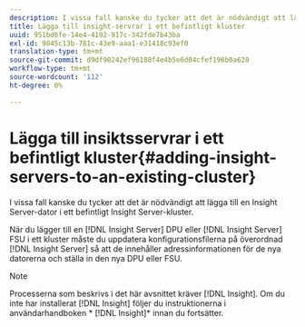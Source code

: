 ```yaml
---
description: I vissa fall kanske du tycker att det är nödvändigt att lägga till en Insight Server-dator i ett befintligt Insight Server-kluster.
title: Lägga till insight-servrar i ett befintligt kluster
uuid: 951bd6fe-14e4-4192-917c-342fde7b43ba
exl-id: 9845c13b-781c-43e9-aaa1-e31418c93ef0
translation-type: tm+mt
source-git-commit: d9df90242ef96188f4e4b5e6d04cfef196b0a628
workflow-type: tm+mt
source-wordcount: '112'
ht-degree: 0%

---
```


# Lägga till insiktsservrar i ett befintligt kluster{#adding-insight-servers-to-an-existing-cluster}

I vissa fall kanske du tycker att det är nödvändigt att lägga till en Insight Server-dator i ett befintligt Insight Server-kluster.

När du lägger till en [!DNL Insight Server] DPU eller [!DNL Insight Server] FSU i ett kluster måste du uppdatera konfigurationsfilerna på överordnad [!DNL Insight Server] så att de innehåller adressinformationen för de nya datorerna och ställa in den nya DPU eller FSU.

>[!NOTE]
>
>Processerna som beskrivs i det här avsnittet kräver [!DNL Insight]. Om du inte har installerat [!DNL Insight] följer du instruktionerna i användarhandboken * [!DNL Insight]* innan du fortsätter.
